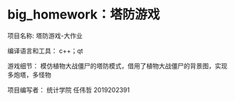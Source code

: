 # big_homework：塔防游戏
项目名称:
塔防游戏-大作业

编译语言和工具：
c++；qt

游戏细节：
模仿植物大战僵尸的塔防模式，借用了植物大战僵尸的背景图，实现多炮塔，多怪物

项目编写者：
统计学院 任伟哲 2019202391
